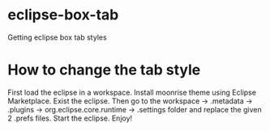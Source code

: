 # eclipse-box-tab
Getting eclipse box tab styles

# How to change the tab style
First load the eclipse in a workspace.
Install moonrise theme using Eclipse Marketplace.
Exist the eclipse.
Then go to the workspace -> .metadata -> .plugins -> org.eclipse.core.runtime -> .settings folder and replace the given 2 .prefs files.
Start the eclipse. Enjoy!

